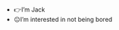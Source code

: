 - 👉I’m Jack
- 😐I’m interested in not being bored

<!---
Jack224747/Jack224747 is a ✨ special ✨ repository because its `README.md` (this file) appears on your GitHub profile.
You can click the Preview link to take a look at your changes.
--->
